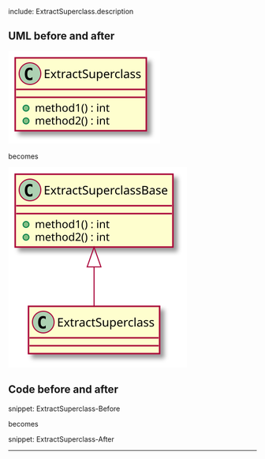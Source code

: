 
include: ExtractSuperclass.description

## UML before and after

![ExtractSuperclass - Before](uml/Before/Extract/ExtractSuperclass.svg?raw=true)

becomes

![ExtractSuperclass - After](uml/After/Extract/ExtractSuperclass.svg?raw=true)

## Code before and after

snippet: ExtractSuperclass-Before

becomes

snippet: ExtractSuperclass-After

-----

